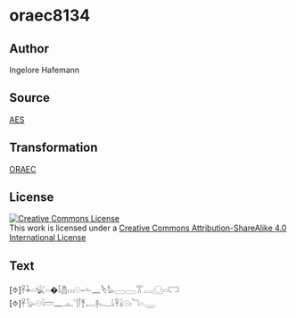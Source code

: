 # oraec8134

## Author

Ingelore Hafemann

## Source

[AES](https://github.com/simondschweitzer/aes)

## Transformation

[ORAEC](https://oraec.github.io/)

## License

<a rel="license" href="http://creativecommons.org/licenses/by-sa/4.0/"><img alt="Creative Commons License" style="border-width:0" src="https://i.creativecommons.org/l/by-sa/4.0/88x31.png" /></a><br />This work is licensed under a <a rel="license" href="http://creativecommons.org/licenses/by-sa/4.0/">Creative Commons Attribution-ShareAlike 4.0 International License</a>

## Text

[⯑]𓋹𓇓𓏏𓆤𓏏�𓄤𓆣𓏥𓇳𓌡𓈖𓌸𓅊𓈀𓈀𓀠𓐛𓈌𓏏𓉐<br>
[⯑]𓋹𓅭𓇳𓇋𓏠𓈖𓊵𓊹𓋾𓋆𓉻𓊢𓆑𓏙𓋹𓏇𓇳𓏤𓆓𓏏𓇾<br>
